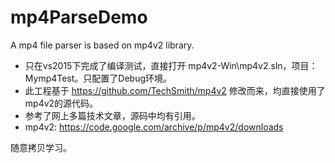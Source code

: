 # mp4ParseDemo
A mp4 file parser is based on mp4v2 library.

* 只在vs2015下完成了编译测试，直接打开 mp4v2-Win\mp4v2.sln，项目：Mymp4Test。只配置了Debug环境。
* 此工程基于 https://github.com/TechSmith/mp4v2 修改而来，均直接使用了mp4v2的源代码。
* 参考了网上多篇技术文章，源码中均有引用。
* mp4v2: https://code.google.com/archive/p/mp4v2/downloads

随意拷贝学习。

